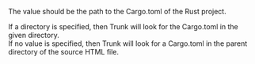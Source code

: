 The value should be the path to the Cargo.toml of the Rust project.

If a directory is specified, then Trunk will look for the Cargo.toml in the given directory.\
If no value is specified, then Trunk will look for a Cargo.toml in the parent directory of the source HTML file.
